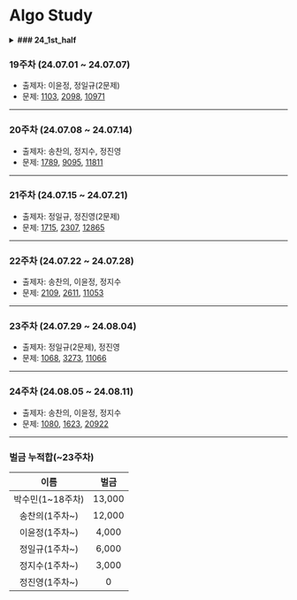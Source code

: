 # Algo Study

<details markdown="1">
  <summary><b>### 24_1st_half</b></summary>
### 1주차 (24.02.05 ~ 24.02.11)

- 출제자: 송찬의, 정일규
- 문제:
[4949](https://www.acmicpc.net/problem/4949),
[3986](https://www.acmicpc.net/problem/3986),
[16508](https://www.acmicpc.net/problem/16508)

---

### 2주차 (24.02.12 ~ 24.02.18)

- 출제자: 박수민, 이윤정, 정진영
- 문제:
[2606](https://www.acmicpc.net/problem/2606),
[16173](https://www.acmicpc.net/problem/16173),
[1388](https://www.acmicpc.net/problem/1388)

---

### 3주차 (24.02.19 ~ 24.02.25)

- 출제자: 송찬의, 정일규, 정지수
- 문제:
[1012](https://www.acmicpc.net/problem/1012),
[16174](https://www.acmicpc.net/problem/16174),
[1158](https://www.acmicpc.net/problem/1158)

---

### 4주차 (24.02.26 ~ 24.03.03)

- 출제자: 박수민, 이윤정, 정진영
- 문제:
[1987](https://www.acmicpc.net/problem/1987),
[2468](https://www.acmicpc.net/problem/2468),
[11724](https://www.acmicpc.net/problem/11724)

- 벌금: 이윤정, 박수민, 송찬의

---

### 5주차 (24.03.04 ~ 24.03.10)

- 출제자: 송찬의, 정일규, 정지수
- 문제:
[3020](https://www.acmicpc.net/problem/3020),
[7569](https://www.acmicpc.net/problem/7569),
[13913](https://www.acmicpc.net/problem/13913)

- 벌금: 박수민(2문제), 송찬의

---

### 6주차 (24.03.11 ~ 24.03.17)

- 출제자: 박수민, 이윤정, 정진영
- 문제:
[11725](https://www.acmicpc.net/problem/11725),
[10026](https://www.acmicpc.net/problem/10026),
[1707](https://www.acmicpc.net/problem/1707)

- 벌금: 송찬의

---

### 7주차 (24.03.18 ~ 24.03.24)

- 출제자: 정지수, 송찬의, 정일규
- 문제:
[1991](https://www.acmicpc.net/problem/1991),
[18352](https://www.acmicpc.net/problem/18352),
[14267](https://www.acmicpc.net/problem/14267)

- 벌금: 정지수(3문제 * 1000), 정일규(1문제 * 1000), 박수민(1문제 * 1000)

---

### 8주차 (24.03.25 ~ 24.03.31)

- 출제자: 박수민, 이윤정, 정진영
- 문제:
[1753](https://www.acmicpc.net/problem/1753),
[11779](https://www.acmicpc.net/problem/11779),
[2473](https://www.acmicpc.net/problem/2473)

- 벌금: 박수민(1문제 * 2000), 송찬의(1문제 * 1000), 이윤정(1문제 * 1000)

---

### 9주차 (24.04.01 ~ 24.04.07)

- 출제자: 송찬의, 정일규, 정지수
- 문제:
[1931](https://www.acmicpc.net/problem/1931),
[1967](https://www.acmicpc.net/problem/1967),
[5014](https://www.acmicpc.net/problem/5014)

- 벌금: 정일규(1문제 * 2000)

---

### 10주차 (24.04.08 ~ 24.04.14)

- 출제자: 박수민, 이윤정, 정진영
- 문제:
[1043](https://www.acmicpc.net/problem/1043),
[1238](https://www.acmicpc.net/problem/1238),
[1446](https://www.acmicpc.net/problem/1446)

- 벌금: 이윤정(1문제 * 2000)

---

### 11주차 (24.04.15 ~ 24.04.21)

- 출제자: 송찬의, 정일규, 정지수
- 문제:
[1197](https://www.acmicpc.net/problem/1197),
[4386](https://www.acmicpc.net/problem/4386),
[10025](https://www.acmicpc.net/problem/10025)

- 벌금: 송찬의(1문제 * 2000원), 정일규(1문제 * 3000)

---

### 12주차 (24.04.22 ~ 24.05.05)

- 출제자: 박수민, 이윤정, 정진영
- 문제:
[1922](https://www.acmicpc.net/problem/1922),
[12015](https://www.acmicpc.net/problem/12015),
[17471](https://www.acmicpc.net/problem/17471)

- 벌금: 송찬의(2문제 * 3000원), 박수민(1문제 * 3000원)

---

### 13주차 (24.05.06 ~ 24.05.12)

- 출제자: 송찬의, 정일규, 정지수
- 문제:
[1725](https://www.acmicpc.net/problem/1725),
[2667](https://www.acmicpc.net/problem/2667),
[15486](https://www.acmicpc.net/problem/15486)

---

### 14주차 (24.05.13 ~ 24.05.26)

- 출제자: 정진영, 송찬의
- 문제:
[1725](https://www.acmicpc.net/problem/1725),
[21610](https://www.acmicpc.net/problem/21610),
[1149](https://www.acmicpc.net/problem/1149),
[17404](https://www.acmicpc.net/problem/17404)

---

### 15주차 (24.05.27 ~ 24.06.02)

- 출제자: 박수민, 이윤정, 정진영
- 문제:
[14502](https://www.acmicpc.net/problem/14502),
[17136](https://www.acmicpc.net/problem/17136),
[14500](https://www.acmicpc.net/problem/14500)

- 벌금: 박수민(1문제 * 4000원)

---

### 16주차 (24.06.03 ~ 24.06.09)

- 출제자: 송찬의, 정일규, 정지수
- 문제:
[1062](https://www.acmicpc.net/problem/1062),
[1325](https://www.acmicpc.net/problem/1325),
[2213](https://www.acmicpc.net/problem/2213)

---

### 17주차 (24.06.10 ~ 24.06.16)

- 출제자: 박수민, 이윤정, 정진영
- 문제:
[1504](https://www.acmicpc.net/problem/1504),
[1759](https://www.acmicpc.net/problem/1759),
[28420](https://www.acmicpc.net/problem/28420)

---

### 18주차 (24.06.17 ~ 24.06.23)

- 출제자: 송찬의, 정일규, 정지수
- 문제:
[1913](https://www.acmicpc.net/problem/1913),
[9252](https://www.acmicpc.net/problem/9252),
[16236](https://www.acmicpc.net/problem/16236)

---

_1주 간의 신나는 여름 휴가~_

---

</details>

### 19주차 (24.07.01 ~ 24.07.07)

- 출제자: 이윤정, 정일규(2문제)
- 문제:
[1103](https://www.acmicpc.net/problem/1103),
[2098](https://www.acmicpc.net/problem/2098),
[10971](https://www.acmicpc.net/problem/10971)

---

### 20주차 (24.07.08 ~ 24.07.14)

- 출제자: 송찬의, 정지수, 정진영
- 문제:
[1789](https://www.acmicpc.net/problem/1789),
[9095](https://www.acmicpc.net/problem/9095),
[11811](https://www.acmicpc.net/problem/11811)

---

### 21주차 (24.07.15 ~ 24.07.21)

- 출제자: 정일규, 정진영(2문제)
- 문제:
[1715](https://www.acmicpc.net/problem/1715),
[2307](https://www.acmicpc.net/problem/2307),
[12865](https://www.acmicpc.net/problem/12865)

---

### 22주차 (24.07.22 ~ 24.07.28)

- 출제자: 송찬의, 이윤정, 정지수
- 문제:
[2109](https://www.acmicpc.net/problem/2109),
[2611](https://www.acmicpc.net/problem/2611),
[11053](https://www.acmicpc.net/problem/11053)

---

### 23주차 (24.07.29 ~ 24.08.04)

- 출제자: 정일규(2문제), 정진영
- 문제: 
[1068](https://www.acmicpc.net/problem/1068),
[3273](https://www.acmicpc.net/problem/3273),
[11066](https://www.acmicpc.net/problem/11066)

---

### 24주차 (24.08.05 ~ 24.08.11)

- 출제자: 송찬의, 이윤정, 정지수
- 문제: 
[1080](https://www.acmicpc.net/problem/1080),
[1623](https://www.acmicpc.net/problem/1623),
[20922](https://www.acmicpc.net/problem/20922)

---

### 벌금 누적합(~23주차)
|     이름      |    벌금    |
|:-----------:|:--------:|
| 박수민(1~18주차) |  13,000  |
|  송찬의(1주차~)  |  12,000  |
|  이윤정(1주차~)  |  4,000   |
|  정일규(1주차~)  |  6,000   |
|  정지수(1주차~)  |  3,000   |
|  정진영(1주차~)  |    0     |